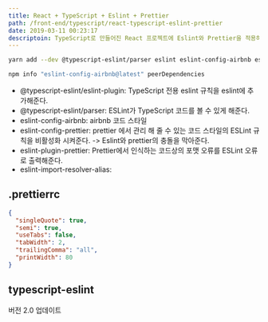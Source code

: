 ```yaml
---
title: React + TypeScript + Eslint + Prettier
path: /front-end/typescript/react-typescript-eslint-prettier
date: 2019-03-11 00:23:17
descriptoin: TypeScript로 만들어진 React 프로젝트에 Eslint와 Prettier을 적용하는 과정을 정리했습니다.
---
```


```bash
yarn add --dev @typescript-eslint/parser eslint eslint-config-airbnb eslint-config-prettier prettier
```

```bash
npm info "eslint-config-airbnb@latest" peerDependencies
```

- @typescript-eslint/eslint-plugin: TypeScript 전용 eslint 규칙을 eslint에 추가해준다.
- @typescript-eslint/parser: ESLint가 TypeScript 코드를 볼 수 있게 해준다.
- eslint-config-airbnb: airbnb 코드 스타일
- eslint-config-prettier: prettier 에서 관리 해 줄 수 있는 코드 스타일의 ESLint 규칙을 비활성화 시켜준다. -> Eslint와 prettier의 충돌을 막아준다.
- eslint-plugin-prettier: Prettier에서 인식하는 코드상의 포맷 오류를 ESLint 오류로 출력해준다.
- eslint-import-resolver-alias:

## .prettierrc

```json
{
  "singleQuote": true,
  "semi": true,
  "useTabs": false,
  "tabWidth": 2,
  "trailingComma": "all",
  "printWidth": 80
}
```

## typescript-eslint

버전 2.0 업데이트
